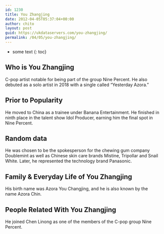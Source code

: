 ```yaml
---
id: 1230
title: You Zhangjing
date: 2012-04-05T05:37:04+00:00
author: chito
layout: post
guid: https://ukdataservers.com/you-zhangjing/
permalink: /04/05/you-zhangjing/
---
```


* some text
{: toc}
          
          
## Who is  You Zhangjing
                  
                  
                  
C-pop artist notable for being part of the group Nine Percent. He also debuted as a solo artist in 2018 with a single called &#8220;Yesterday Azora.&#8221;
                  
                
                
                
## Prior to Popularity 
                  
                  
                  
He moved to China as a trainee under Banana Entertainment. He finished in ninth place in the talent show Idol Producer, earning him the final spot in Nine Percent.
                  
                
                
                
## Random data 
                  
                  
                  
He was chosen to be the spokesperson for the chewing gum company Doublemint as well as Chinese skin care brands Mistine, Tripollar and Snail White. Later, he represented the technology brand Panasonic.
                  
                
                
                
## Family & Everyday Life of You Zhangjing
                  
                  
                  
His birth name was Azora You Changjing, and he is also known by the name Azora Chin. 
                  
                
                
                
## People Related With  You Zhangjing
                  
                  
                  
He joined Chen Linong as one of the members of the C-pop group Nine Percent.
                  
                
              
            
          
          
          
    
    
  
